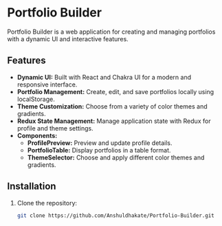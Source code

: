 # Portfolio Builder

Portfolio Builder is a web application for creating and managing portfolios with a dynamic UI and interactive features.


## Features

- **Dynamic UI:** Built with React and Chakra UI for a modern and responsive interface.
- **Portfolio Management:** Create, edit, and save portfolios locally using localStorage.
- **Theme Customization:** Choose from a variety of color themes and gradients.
- **Redux State Management:** Manage application state with Redux for profile and theme settings.
- **Components:**
  - **ProfilePreview:** Preview and update profile details.
  - **PortfolioTable:** Display portfolios in a table format.
  - **ThemeSelector:** Choose and apply different color themes and gradients.

## Installation

1. Clone the repository:

   ```bash
   git clone https://github.com/Anshuldhakate/Portfolio-Builder.git
